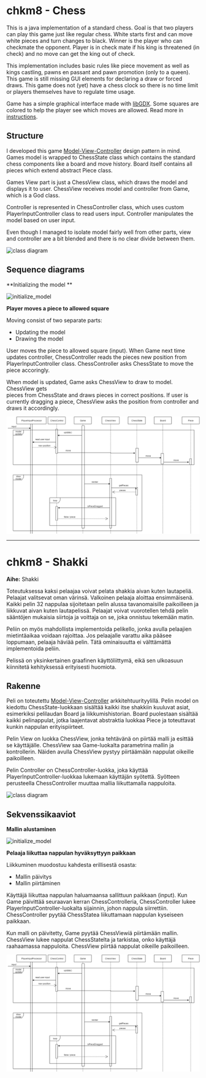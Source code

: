 # chkm8 - Chess

This is a java implementation of a standard chess. Goal is that two players
can play this game just like regular chess. White starts first and can move
white pieces and turn changes to black. Winner is the player who can checkmate
the opponent. Player is in check mate if his king is threatened (in check) and
no move can get the king out of check.

This implementation includes basic rules like piece movement as well as kings
castling, pawns en passant and pawn promotion (only to a queen). This game is
still missing GUI elements for declaring a draw or forced draws. This game does
not (yet) have a chess clock so there is no time limit or players themselves have
to regulate time usage.

Game has a simple graphical interface made with
[libGDX](http://libgdx.badlogicgames.com/). Some squares are colored to help the
player see which moves are allowed. Read more in [instructions](instructions.md).


## Structure

I developed this game [Model-View-Controller](https://en.wikipedia.org/wiki/Model%E2%80%93view%E2%80%93controller) design pattern in mind. Games model is wrapped to ChessState class which
contains the standard chess components like a board and move history. Board itself
contains all pieces which extend abstract Piece class.

Games View part is just a ChessView class, which draws the model and displays it
to user. ChessView receives model and controller from Game, which is a God class.

Controller is represented in ChessController class, which uses custom
PlayerInputController class to read users input. Controller manipulates the model
based on user input.  

Even though I managed to isolate model fairly well from other parts, view and
controller are a bit blended and there is no clear divide between them.

![class diagram](class-diagram.png)

## Sequence diagrams

**Initializing the model **

![initialize_model](initialize_model.png)



**Player moves a piece to allowed square**

Moving consist of two separate parts:
* Updating the model
* Drawing the model

User moves the piece to allowed square (input). When Game next time updates
controller, ChessController reads the pieces new position from
PlayerInputController class. ChessController asks ChessState to move the piece
accoringly.

When model is updated, Game asks ChessView to draw to model. ChessView gets  
pieces from ChessState and draws pieces in correct positions. If user is
currently dragging a piece, ChessView asks the position from controller and
draws it accordingly.


![move_piece](move_piece.png)



------------------------------------
# chkm8 - Shakki

**Aihe:** Shakki

Toteutuksessa kaksi pelaajaa voivat pelata shakkia aivan kuten lautapeliä.
Pelaajat valitsevat oman värinsä. Valkoinen pelaaja aloittaa
ensimmäisenä. Kaikki pelin 32 nappulaa sijoitetaan pelin alussa tavanomaisille
paikoilleen ja liikkuvat aivan kuten lautapelissä. Pelaajat voivat vuorotellen
tehdä pelin sääntöjen mukaisia siirtoja ja voittaja on se, joka onnistuu
tekemään matin.

Peliin on myös mahdollista implementoida pelikello, jonka avulla pelaajien
mietintäaikaa voidaan rajoittaa. Jos pelaajalle varattu aika pääsee loppumaan,
pelaaja häviää pelin. Tätä ominaisuutta ei välttämättä implementoida peliin.

Pelissä on yksinkertainen graafinen käyttöliittymä, eikä sen ulkoasuun
kiinnitetä kehityksessä erityisesti huomiota.


## Rakenne
Peli on toteutettu [Model-View-Controller](https://en.wikipedia.org/wiki/Model%E2%80%93view%E2%80%93controller)
arkkitehtuurityylillä. Pelin model on kiedottu ChessState-luokkaan sisältää
kaikki itse shakkiin kuuluvat asiat, esimerkiksi pelilaudan Board ja
liikkumishistorian. Board puolestaan sisältää kaikki pelinappulat, jotka
laajentavat abstraktia luokkaa Piece ja toteuttavat kunkin nappulan erityispiirteet.

Pelin View on luokka ChessView, jonka tehtävänä on piirtää malli ja esittää se käyttäjälle.
ChessView saa Game-luokalta parametrina mallin ja kontrollerin.
Näiden avulla ChessView pystyy piirtäämään nappulat oikeille paikoilleen.

Pelin Controller on ChessController-luokka, joka käyttää PlayerInputController-luokkaa
lukemaan käyttäjän syötettä. Syötteen perusteella ChessController muuttaa mallia
liikuttamalla nappuloita.


![class diagram](class-diagram.png)

## Sekvenssikaaviot

**Mallin alustaminen**

![initialize_model](initialize_model.png)


**Pelaaja liikuttaa nappulan hyväksyttyyn paikkaan**

Liikkuminen muodostuu kahdesta erillisestä osasta:
* Mallin päivitys
* Mallin piirtäminen

Käyttäjä liikuttaa nappulan haluamaansa sallittuun paikkaan (input). Kun Game
päivittää seuraavan kerran ChessControlleria, ChessController lukee
PlayerInputController-luokalta sijainnin, johon nappula siirrettiin. ChessController
pyytää ChessStatea liikuttamaan nappulan kyseiseen paikkaan.

Kun malli on päivitetty, Game pyytää ChessViewiä piirtämään mallin. ChessView
lukee nappulat ChessStatelta ja tarkistaa, onko käyttäjä raahaamassa nappuloita.
ChessView piirtää nappulat oikeille paikoilleen.


![move_piece](move_piece.png)